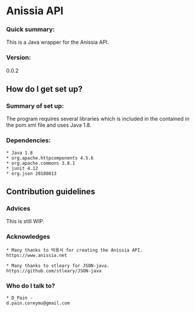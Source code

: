 # Anissia API
### Quick summary: ###
This is a Java wrapper for the Anissia API.
### Version: ###
0.0.2

## How do I get set up? ##
### Summary of set up: ###
The program requires several libraries which is included in the contained in the pom.xml file and uses Java 1.8.
### Dependencies: ###
	* Java 1.8
	* org.apache.httpcomponents 4.5.6
	* org.apache.commons 3.8.1
	* junit 4.12
	* org.json 20180813

## Contribution guidelines ##
### Advices ###
This is still WIP.

### Acknowledges ###
	* Many thanks to 박용서 for creating the Anissia API.
    https://www.anissia.net
	
	* Many thanks to stleary for JSON-java.
	https://github.com/stleary/JSON-java

### Who do I talk to? ###
	* D_Pain - 
	d.pain.coreymu@gmail.com
